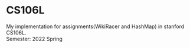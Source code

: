 # CS106L
My implementation for assignments(WikiRacer and HashMap) in stanford CS106L.  
Semester: 2022 Spring
